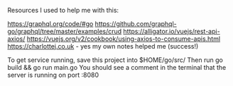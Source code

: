 Resources I used to help me with this:

https://graphql.org/code/#go
https://github.com/graphql-go/graphql/tree/master/examples/crud
https://alligator.io/vuejs/rest-api-axios/
https://vuejs.org/v2/cookbook/using-axios-to-consume-apis.html
https://charlottej.co.uk - yes my own notes helped me (success!)

To get service running, save this project into $HOME/go/src/
Then run go build && go run main.go
You should see a comment in the terminal that the server is running on port :8080